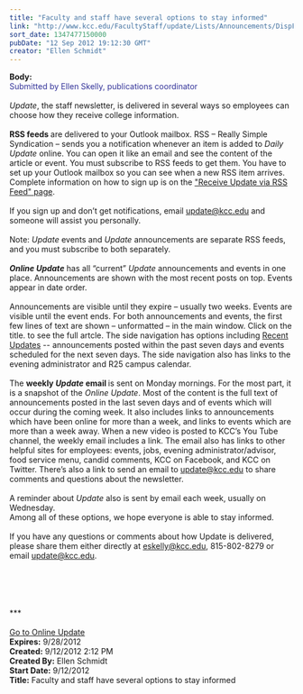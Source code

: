 ```yaml
---
title: "Faculty and staff have several options to stay informed"
link: "http://www.kcc.edu/FacultyStaff/update/Lists/Announcements/DispForm.aspx?ID=812"
sort_date: 1347477150000
pubDate: "12 Sep 2012 19:12:30 GMT"
creator: "Ellen Schmidt"
---
```


<div><b>Body:</b> <div class="ExternalClass2026011253AB486A8EFEEB1E6A669C33">
<div><font color="#333399">Submitted by Ellen Skelly, publications coordinator</font></div>
<div> </div>
<div><em>Update</em>, the staff newsletter, is delivered in several ways so employees can choose how they receive college information.</div>
<div><br /><strong>RSS feeds </strong>are delivered to your Outlook mailbox. RSS – Really Simple Syndication – sends you a notification whenever an item is added to <em>Daily Update </em>online. You can open it like an email and see the content of the article or event. You must subscribe to RSS feeds to get them. You have to set up your Outlook mailbox so you can see when a new RSS item arrives. Complete information on how to sign up is on the <a href="/FacultyStaff/update/Pages/updateRSS.aspx">&quot;Receive Update via RSS Feed&quot; page</a>. </div>
<div> </div>
<div>If you sign up and don’t get notifications, email <a href="mailto:update@kcc.edu">update@kcc.edu</a> and someone will assist you personally. </div>
<div> </div>
<div>Note: <em>Update</em> events and <em>Update</em> announcements are separate RSS feeds, and you must subscribe to both separately.</div>
<div><br /><strong><em>Online Update</em></strong> has all “current” <em>Update</em> announcements and events in one place. Announcements are shown with the most recent posts on top. Events appear in date order. </div>
<div> </div>
<div>Announcements are visible until they expire – usually two weeks. Events are visible until the event ends. For both announcements and events, the first few lines of text are shown – unformatted – in the main window. Click on the title. to see the full artcle. The side navigation has options including <a href="/FacultyStaff/update/Pages/recent.aspx">Recent Updates</a> -- announcements posted within the past seven days and events scheduled for the next seven days. The side navigation also has links to the evening administrator and R25 campus calendar.</div>
<div><br />The <strong>weekly <em>Update</em> email </strong>is sent on Monday mornings. For the most part, it is a snapshot of the <em>Online Update</em>. Most of the content is the full text of announcements posted in the last seven days and of events which will occur during the coming week. It also includes links to announcements which have been online for more than a week, and links to events which are more than a week away. When a new video is posted to KCC’s You Tube channel, the weekly email includes a link. The email also has links to other helpful sites for employees: events, jobs, evening administrator/advisor, food service menu, candid comments, KCC on Facebook, and KCC on Twitter. There’s also a link to send an email to <a href="mailto:update@kcc.edu">update@kcc.edu</a> to share comments and questions about the newsletter.</div>
<div><br />A reminder about <em>Update</em> also is sent by email each week, usually on Wednesday. <br /></div>
<div>Among all of these options, we hope everyone is able to stay informed. </div>
<div> </div>
<div>If you have any questions or comments about how Update is delivered, please share them either directly at <a href="mailto:eskelly@kcc.edu">eskelly@kcc.edu</a>, 815-802-8279 or email <a href="mailto:update@kcc.edu">update@kcc.edu</a>. <br /></div>
<div> </div>
<div> </div>
<div>
<div>
<div> </div>
<div> </div>
<div>
<div> </div>
<div>
<div>***</div>
<div> </div>
<div><a href="/FacultyStaff/update/Pages/dailyupdate.aspx">Go to Online Update</a></div></div></div></div></div></div></div>
<div><b>Expires:</b> 9/28/2012</div>
<div><b>Created:</b> 9/12/2012 2:12 PM</div>
<div><b>Created By:</b> Ellen Schmidt</div>
<div><b>Start Date:</b> 9/12/2012</div>
<div><b>Title:</b> Faculty and staff have several options to stay informed</div>
